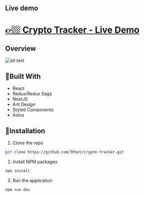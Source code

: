 <!-- ABOUT THE PROJECT -->

## Live demo

# [👉🏼 Crypto Tracker - Live Demo](https://crypto-tracker-3peet.vercel.app/)

## Overview

![alt text](https://i.ibb.co/PCcTzdQ/screencapture-crypto-tracker-blond-vercel-app-market-BTC-THB-2022-02-04-12-43-49.png)

## 🔮Built With

- React
- Redux/Redux Saga
- NextJS
- Ant Design
- Styled Components
- Axios

## 📐Installation

1. Clone the repo

```sh
git clone https://github.com/3Peet/crypto-tracker.git
```

2. Install NPM packages

```sh
npm install
```

3. Run the application

```sh
npm run dev
```
